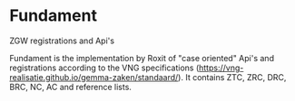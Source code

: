 # Fundament
ZGW registrations and Api's

Fundament is the implementation by Roxit of "case oriented" Api's and registrations according to the VNG specifications (https://vng-realisatie.github.io/gemma-zaken/standaard/).
It contains ZTC, ZRC, DRC, BRC, NC, AC and reference lists.
